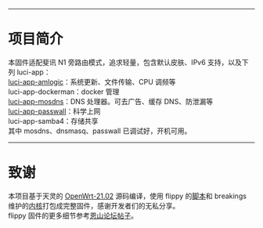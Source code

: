 
***
# 项目简介
本固件适配斐讯 N1 旁路由模式，追求轻量，包含默认皮肤、IPv6 支持，以及下列 luci-app：<br>
[luci-app-amlogic](https://github.com/ophub/luci-app-amlogic)：系统更新、文件传输、CPU 调频等<br>
luci-app-dockerman：docker 管理<br>
[luci-app-mosdns](https://github.com/sbwml/luci-app-mosdns)：DNS 处理器。可去广告、缓存 DNS、防泄漏等<br>
[luci-app-passwall](https://github.com/xiaorouji/openwrt-passwall)：科学上网<br>
luci-app-samba4：存储共享<br>
其中 mosdns、dnsmasq、passwall 已调试好，开机可用。
***
# 致谢
本项目基于天灵的 [OpenWrt-21.02](https://github.com/immortalwrt/immortalwrt/tree/openwrt-21.02) 源码编译，使用 flippy 的[脚本](https://github.com/unifreq/openwrt_packit)和 breakings 维护的[内核](https://github.com/breakings/OpenWrt/releases/tag/kernel_stable)打包成完整固件，感谢开发者们的无私分享。<br>
flippy 固件的更多细节参考[恩山论坛帖子](https://www.right.com.cn/forum/thread-4076037-1-1.html)。
